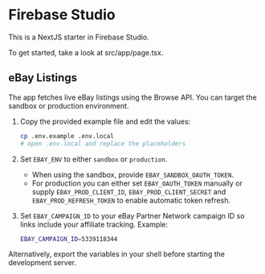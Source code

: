 # Firebase Studio

This is a NextJS starter in Firebase Studio.

To get started, take a look at src/app/page.tsx.

## eBay Listings

The app fetches live eBay listings using the Browse API. You can target the
sandbox or production environment.

1. Copy the provided example file and edit the values:

   ```bash
   cp .env.example .env.local
   # open .env.local and replace the placeholders
   ```

2. Set `EBAY_ENV` to either `sandbox` or `production`.
   - When using the sandbox, provide `EBAY_SANDBOX_OAUTH_TOKEN`.
   - For production you can either set `EBAY_OAUTH_TOKEN` manually or supply
     `EBAY_PROD_CLIENT_ID`, `EBAY_PROD_CLIENT_SECRET` and
     `EBAY_PROD_REFRESH_TOKEN` to enable automatic token refresh.

3. Set `EBAY_CAMPAIGN_ID` to your eBay Partner Network campaign ID so links
   include your affiliate tracking. Example:

   ```bash
   EBAY_CAMPAIGN_ID=5339118344
   ```

Alternatively, export the variables in your shell before starting the
development server.
